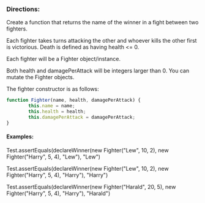 ### Directions:

Create a function that returns the name of the winner in a fight between two fighters.

Each fighter takes turns attacking the other and whoever kills the other first is victorious. Death is defined as having health <= 0.

Each fighter will be a Fighter object/instance.

Both health and damagePerAttack will be integers larger than 0. You can mutate the Fighter objects.

The fighter constructor is as follows:

```javascript
function Fighter(name, health, damagePerAttack) {
        this.name = name;
        this.health = health;
        this.damagePerAttack = damagePerAttack;
}
```


#### Examples:

Test.assertEquals(declareWinner(new Fighter("Lew", 10, 2), new Fighter("Harry", 5, 4), "Lew"), "Lew")

Test.assertEquals(declareWinner(new Fighter("Lew", 10, 2), new Fighter("Harry", 5, 4), "Harry"), "Harry")

Test.assertEquals(declareWinner(new Fighter("Harald", 20, 5), new Fighter("Harry", 5, 4), "Harry"), "Harald")

